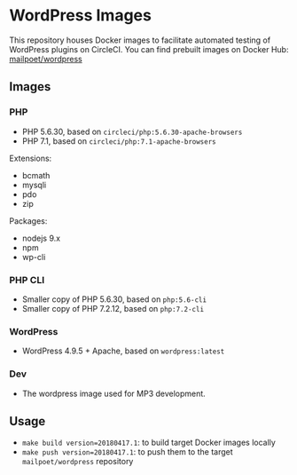 # WordPress Images

This repository houses Docker images to facilitate automated testing of WordPress plugins on CircleCI.
You can find prebuilt images on Docker Hub: [mailpoet/wordpress](https://hub.docker.com/r/mailpoet/wordpress/)

## Images

### PHP

- PHP 5.6.30, based on `circleci/php:5.6.30-apache-browsers`
- PHP 7.1, based on `circleci/php:7.1-apache-browsers`

Extensions:

- bcmath
- mysqli
- pdo
- zip

Packages:

- nodejs 9.x
- npm
- wp-cli

### PHP CLI

- Smaller copy of PHP 5.6.30, based on `php:5.6-cli`
- Smaller copy of PHP 7.2.12, based on `php:7.2-cli`

### WordPress

- WordPress 4.9.5 + Apache, based on `wordpress:latest`

### Dev

- The wordpress image used for MP3 development.

## Usage

- `make build version=20180417.1`: to build target Docker images locally
- `make push version=20180417.1`: to push them to the target `mailpoet/wordpress` repository
